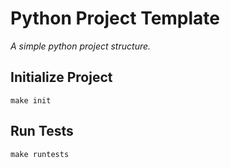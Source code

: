# Python Project Template

*A simple python project structure.*

## Initialize Project

`make init`

## Run Tests

`make runtests`



